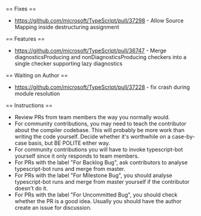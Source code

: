 == Fixes ==

* https://github.com/microsoft/TypeScript/pull/37298 - Allow Source Mapping inside destructuring assignment

== Features ==

* https://github.com/microsoft/TypeScript/pull/36747 - Merge diagnosticsProducing and nonDiagnosticsProducing checkers into a single checker supporting lazy diagnostics

== Waiting on Author ==

* https://github.com/microsoft/TypeScript/pull/37228 - fix crash during module resolution

== Instructions ==

* Review PRs from team members the way you normally would.
* For community contributions, you may need to teach the contributor about the compiler codebase. This will probably be more work than writing the code yourself. Decide whether it's worthwhile on a case-by-case basis, but BE POLITE either way.
* For community contributions you will have to invoke typescript-bot yourself since it only responds to team members.
* For PRs with the label "For Backlog Bug", ask contributors to analyse typescript-bot runs and merge from master.
* For PRs with the label "For Milestone Bug", you should analyse typescript-bot runs and merge from master yourself if the contributor doesn't do it.
* For PRs with the label "For Uncommitted Bug", you should check whether the PR is a good idea. Usually you should have the author create an issue for discussion.

